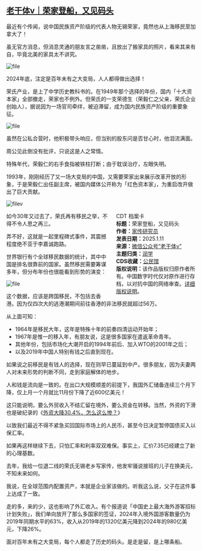 <!--1736595344000-->
[老干体v｜荣家登船，又见码头](https://chinadigitaltimes.net/chinese/714869.html)
------

<p>最近有个传闻，说中国民族资产阶级的代表人物无锡荣家，竟然也从上海移民至加拿大了！</p><p>虽无官方消息，但消息灵通的朋友言之凿凿，且放出了搬家具的照片，看来其来有自，毕竟北美的家具太不讲究。</p><p><img decoding="async" src="https://chinadigitaltimes.net/chinese/files/2025/01/image-1736595048860.png" alt="file"></p><p>2024年底，注定是百年未有之大变局，人人都得做出选择！</p><p>荣氏产业，是上了中学历史教科书的。在1949年那个选择的年份，国内「十大资本家」全部撤走，荣家也不例外。但荣氏的一支荣德生（荣毅仁之父亲，荣氏企业创始人），据说因为一场官司牵绊，被迫滞留，成为国内民族资产阶级的重要象征。</p><p><img decoding="async" src="https://chinadigitaltimes.net/chinese/files/2025/01/image-1736595063436.png" alt="file"></p><p>虽然在公私合营时，他积极带头响应，但当别的股东问是否甘心时，他泪流满面。</p><p>周公见此倒没有批评，只说这是人之常情。</p><p>特殊年代，荣毅仁的右手食指被铁柱打断；由于耽误治疗，左眼失明。</p><p>1993年，刚刚经历了又一场大变局的中国，又需要荣家出来展示改革开放的形象，于是荣毅仁出任副主席，被国内媒体公开称为「红色资本家」，为重启改开做出了巨大贡献。</p><p><img decoding="async" src="https://chinadigitaltimes.net/chinese/files/2025/01/image-1736595076810.png" alt="filev"></p><div style="width:42%;float:right;padding-left:20px;"><div class="su-spoiler su-spoiler-style-fancy su-spoiler-icon-chevron-circle" data-scroll-offset="0" data-anchor-in-url="no"><div class="su-spoiler-title" tabindex="0" role="button"><span class="su-spoiler-icon"></span>CDT 档案卡</div><div class="su-spoiler-content su-u-clearfix su-u-trim"><strong>标题：</strong>荣家登船，又见码头<br><strong>作者：</strong><a href="https://chinadigitaltimes.net/space/老干体v" target="_blank">家传研究员</a><br><strong>发表日期：</strong>2025.1.11<br><strong>来源：</strong><a href="https://web.archive.org/web/*/https://mp.weixin.qq.com/s/A9EWPSKwVh9VQoTc7jcJFA" target="_blank">微信公众号“老干体v”</a><br><strong>主题归类：</strong><a href="https://chinadigitaltimes.net/space/润学" target="_blank">润学</a><br><strong>CDS收藏：</strong><a href="https://chinadigitaltimes.net/space/%E5%85%AC%E6%B0%91%E9%A6%86" target="_blank" rel="noopener">公民馆</a><br><strong>版权说明：</strong>该作品版权归原作者所有。中国数字时代仅对原作进行存档，以对抗中国的网络审查。<a href="https://chinadigitaltimes.net/chinese/copyright">详细版权说明</a>。</div></div></div><p>如今30年又过去了，荣氏再有移民之举，不得不令人思之再三。</p><p>弄不好，这就是一起里程碑式事件，其震撼程度绝不亚于李嘉诚跑路。</p><p>世界银行有个全球移民数据的统计，其中中国是排名很靠前的国家。虽然移民需要筹谋多年，但分布年份也很能看到形势的演变：</p><p><img decoding="async" src="https://chinadigitaltimes.net/chinese/files/2025/01/image-1736595092049.png" alt="file"></p><p>这个数据，应该是跨国移民，不包括去香港。因为仅四次大的逃港潮期间前往香港的非法移民就超过56万。</p><p>从上面可知：</p><ul><li>1964年是移民大年，这年是特殊十年的前奏四清运动开始年；</li><li>1967年是惟一的移入年，有朋友说，这是很多国家在遣返革命青年。</li><li>其他年份，包括市场化大潮开启的1994年前后、加入WTO的2001年之后；</li><li>以及2019年中国人特别有钱之后直到现在。</li></ul><p>如果说之前移民是有钱人的选择，现在则早已蔓延到中产。很多朋友，因为夫妻两人对未来形势的判断不同，走到家庭解体的地步。</p><p>人和钱是流向是一致的。在出口大规模顺差的前提下，我国外汇储备连续三个月下降，仅上月一个月就比11月份下降了近600亿美元！</p><p>这只能说明，要么外贸收入不结汇留在境外，要么资金在转移。当然，外资的下滑也是破纪录的《<a href="https://mp.weixin.qq.com/s?__biz=MzkxMjM3OTY4OA==&amp;mid=2247494229&amp;idx=1&amp;sn=7fd692a86e052fb011f3a5dabe253857&amp;scene=21#wechat_redirect">外资大降30.4%，怎么这么惨？</a>》</p><p>以致我们最近不得不紧急买回国际市场上的人民币，甚至今日决定暂停国债买入以保汇率。</p><p>如果再这样继续下去，只怕汇率和利率双双难保。事实上，汇价7.35已经建立了新的心理基数。</p><p>去年，我给一位退二线的荣氏无锡老乡写家传，他发牢骚说接班的儿子在换美元，不知未来如何。</p><p>我说，在全球范围内配置资产，本就是企业家该做的。听我这么说，父子在这件事上达成了一致。</p><p>走的多，来的少，这也影响了外汇收入。有个报道说「中国史上最大海外游客招标计划失败」，我们单向放开了那么多国家的签证，2024年入境外国游客数量仍为2019年同期水平的63%，收入从2019年的1320亿美元降到2024年的980亿美元，下降26%。</p><p>面对百年未有之大变局，每个人都走了历史的码头。是走是留，是上哪条船。</p><div class="addtoany_share_save_container addtoany_content addtoany_content_bottom"><div class="a2a_kit a2a_kit_size_32 addtoany_list" data-a2a-url="https://chinadigitaltimes.net/chinese/714869.html" data-a2a-title="老干体v｜荣家登船，又见码头"><a class="a2a_button_facebook" href="https://www.addtoany.com/add_to/facebook?linkurl=https%3A%2F%2Fchinadigitaltimes.net%2Fchinese%2F714869.html&amp;linkname=%E8%80%81%E5%B9%B2%E4%BD%93v%EF%BD%9C%E8%8D%A3%E5%AE%B6%E7%99%BB%E8%88%B9%EF%BC%8C%E5%8F%88%E8%A7%81%E7%A0%81%E5%A4%B4" title="Facebook" rel="nofollow noopener" target="_blank"></a><a class="a2a_button_twitter" href="https://www.addtoany.com/add_to/twitter?linkurl=https%3A%2F%2Fchinadigitaltimes.net%2Fchinese%2F714869.html&amp;linkname=%E8%80%81%E5%B9%B2%E4%BD%93v%EF%BD%9C%E8%8D%A3%E5%AE%B6%E7%99%BB%E8%88%B9%EF%BC%8C%E5%8F%88%E8%A7%81%E7%A0%81%E5%A4%B4" title="Twitter" rel="nofollow noopener" target="_blank"></a><a class="a2a_button_telegram" href="https://www.addtoany.com/add_to/telegram?linkurl=https%3A%2F%2Fchinadigitaltimes.net%2Fchinese%2F714869.html&amp;linkname=%E8%80%81%E5%B9%B2%E4%BD%93v%EF%BD%9C%E8%8D%A3%E5%AE%B6%E7%99%BB%E8%88%B9%EF%BC%8C%E5%8F%88%E8%A7%81%E7%A0%81%E5%A4%B4" title="Telegram" rel="nofollow noopener" target="_blank"></a><a class="a2a_button_reddit" href="https://www.addtoany.com/add_to/reddit?linkurl=https%3A%2F%2Fchinadigitaltimes.net%2Fchinese%2F714869.html&amp;linkname=%E8%80%81%E5%B9%B2%E4%BD%93v%EF%BD%9C%E8%8D%A3%E5%AE%B6%E7%99%BB%E8%88%B9%EF%BC%8C%E5%8F%88%E8%A7%81%E7%A0%81%E5%A4%B4" title="Reddit" rel="nofollow noopener" target="_blank"></a><a class="a2a_button_whatsapp" href="https://www.addtoany.com/add_to/whatsapp?linkurl=https%3A%2F%2Fchinadigitaltimes.net%2Fchinese%2F714869.html&amp;linkname=%E8%80%81%E5%B9%B2%E4%BD%93v%EF%BD%9C%E8%8D%A3%E5%AE%B6%E7%99%BB%E8%88%B9%EF%BC%8C%E5%8F%88%E8%A7%81%E7%A0%81%E5%A4%B4" title="WhatsApp" rel="nofollow noopener" target="_blank"></a><a class="a2a_button_email" href="https://www.addtoany.com/add_to/email?linkurl=https%3A%2F%2Fchinadigitaltimes.net%2Fchinese%2F714869.html&amp;linkname=%E8%80%81%E5%B9%B2%E4%BD%93v%EF%BD%9C%E8%8D%A3%E5%AE%B6%E7%99%BB%E8%88%B9%EF%BC%8C%E5%8F%88%E8%A7%81%E7%A0%81%E5%A4%B4" title="Email" rel="nofollow noopener" target="_blank"></a><a class="a2a_button_copy_link" href="https://www.addtoany.com/add_to/copy_link?linkurl=https%3A%2F%2Fchinadigitaltimes.net%2Fchinese%2F714869.html&amp;linkname=%E8%80%81%E5%B9%B2%E4%BD%93v%EF%BD%9C%E8%8D%A3%E5%AE%B6%E7%99%BB%E8%88%B9%EF%BC%8C%E5%8F%88%E8%A7%81%E7%A0%81%E5%A4%B4" title="Copy Link" rel="nofollow noopener" target="_blank"></a><a class="a2a_dd addtoany_share_save addtoany_share" href="https://www.addtoany.com/share"></a></div></div>
